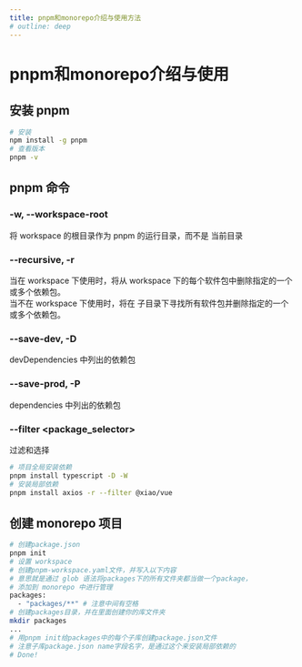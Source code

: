 ```yaml
---
title: pnpm和monorepo介绍与使用方法
# outline: deep
---
```

# pnpm和monorepo介绍与使用

## 安装 pnpm

```bash
# 安装
npm install -g pnpm
# 查看版本
pnpm -v
```

## pnpm 命令

### -w, --workspace-root

将 workspace 的根目录作为 pnpm 的运行目录，而不是 当前目录

### --recursive, -r

当在 workspace 下使用时，将从 workspace 下的每个软件包中删除指定的一个或多个依赖包。  
当不在 workspace 下使用时，将在 子目录下寻找所有软件包并删除指定的一个或多个依赖包。

### --save-dev, -D

devDependencies 中列出的依赖包

### --save-prod, -P

dependencies 中列出的依赖包

### --filter <package_selector>

过滤和选择

```bash
# 项目全局安装依赖
pnpm install typescript -D -W
# 安装局部依赖
pnpm install axios -r --filter @xiao/vue
```

## 创建 monorepo 项目

```bash
# 创建package.json
pnpm init
# 设置 workspace
# 创建pnpm-workspace.yaml文件，并写入以下内容
# 意思就是通过 glob 语法将packages下的所有文件夹都当做一个package，
# 添加到 monorepo 中进行管理
packages:
  - "packages/**" # 注意中间有空格
# 创建packages目录，并在里面创建你的库文件夹
mkdir packages
...
# 用pnpm init给packages中的每个子库创建package.json文件
# 注意子库package.json name字段名字，是通过这个来安装局部依赖的
# Done!
```

